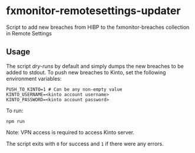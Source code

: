 # fxmonitor-remotesettings-updater
Script to add new breaches from HIBP to the fxmonitor-breaches collection in Remote Settings

## Usage
The script *dry-runs* by default and simply dumps the new breaches to be added to stdout.
To push new breaches to Kinto, set the following environment variables:
```
PUSH_TO_KINTO=1 # Can be any non-empty value
KINTO_USERNAME=<kinto account username>
KINTO_PASSWORD=<kinto account password>
```
To run:
```
npm run
```
Note: VPN access is required to access Kinto server.

The script exits with `0` for success and `1` if there were any errors.
